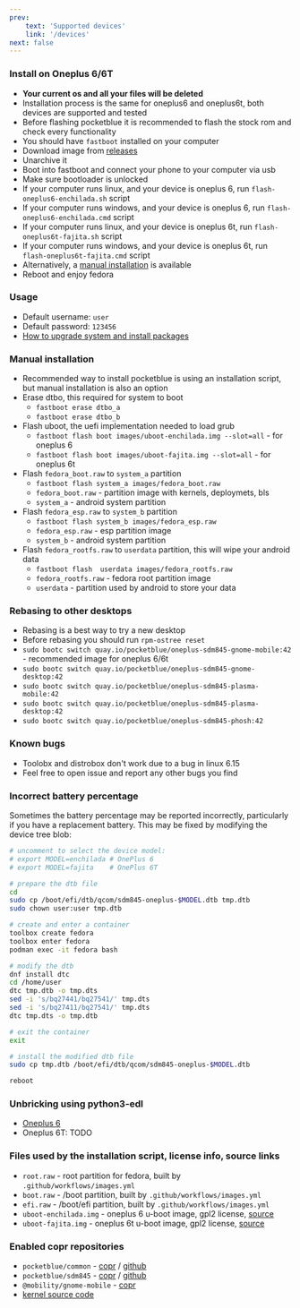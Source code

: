 ```yaml
---
prev:
    text: 'Supported devices'
    link: '/devices'
next: false
---
```

### Install on Oneplus 6/6T

- **Your current os and all your files will be deleted**
- Installation process is the same for oneplus6 and oneplus6t, both devices are supported and tested
- Before flashing pocketblue it is recommended to flash the stock rom and check every functionality
- You should have `fastboot` installed on your computer
- Download image from [releases](https://github.com/pocketblue/pocketblue/releases/latest)
- Unarchive it
- Boot into fastboot and connect your phone to your computer via usb
- Make sure bootloader is unlocked
- If your computer runs linux, and your device is oneplus 6, run `flash-oneplus6-enchilada.sh` script
- If your computer runs windows, and your device is oneplus 6, run `flash-oneplus6-enchilada.cmd` script
- If your computer runs linux, and your device is oneplus 6t, run `flash-oneplus6t-fajita.sh` script
- If your computer runs windows, and your device is oneplus 6t, run `flash-oneplus6t-fajita.cmd` script
- Alternatively, a [manual installation](#manual-installation) is available
- Reboot and enjoy fedora

### Usage

- Default username: `user`
- Default password: `123456`
- [How to upgrade system and install packages](etc/installing-packages.md)

### Manual installation

- Recommended way to install pocketblue is using an installation script, but manual installation is also an option
- Erase dtbo, this required for system to boot
  - `fastboot erase dtbo_a`
  - `fastboot erase dtbo_b`
- Flash uboot, the uefi implementation needed to load grub
  - `fastboot flash boot images/uboot-enchilada.img --slot=all` - for oneplus 6
  - `fastboot flash boot images/uboot-fajita.img --slot=all` - for oneplus 6t
- Flash `fedora_boot.raw` to `system_a` partition
  - `fastboot flash system_a images/fedora_boot.raw`
  - `fedora_boot.raw` - partition image with kernels, deploymets, bls
  - `system_a` - android system partition
- Flash `fedora_esp.raw` to `system_b` partition
  - `fastboot flash system_b images/fedora_esp.raw`
  - `fedora_esp.raw` - esp partition image
  - `system_b` - android system partition
- Flash `fedora_rootfs.raw` to `userdata` partition, this will wipe your android data
  - `fastboot flash  userdata images/fedora_rootfs.raw`
  - `fedora_rootfs.raw` - fedora root partition image
  - `userdata` - partition used by android to store your data

### Rebasing to other desktops

- Rebasing is a best way to try a new desktop
- Before rebasing you should run `rpm-ostree reset`
- `sudo bootc switch quay.io/pocketblue/oneplus-sdm845-gnome-mobile:42` - recommended image for oneplus 6/6t
- `sudo bootc switch quay.io/pocketblue/oneplus-sdm845-gnome-desktop:42`
- `sudo bootc switch quay.io/pocketblue/oneplus-sdm845-plasma-mobile:42`
- `sudo bootc switch quay.io/pocketblue/oneplus-sdm845-plasma-desktop:42`
- `sudo bootc switch quay.io/pocketblue/oneplus-sdm845-phosh:42`

### Known bugs

- Toolobx and distrobox don't work due to a bug in linux 6.15
- Feel free to open issue and report any other bugs you find

### Incorrect battery percentage

Sometimes the battery percentage may be reported incorrectly, particularly if
you have a replacement battery. This may be fixed by modifying the device tree blob:

```bash
# uncomment to select the device model:
# export MODEL=enchilada # OnePlus 6
# export MODEL=fajita    # OnePlus 6T

# prepare the dtb file
cd
sudo cp /boot/efi/dtb/qcom/sdm845-oneplus-$MODEL.dtb tmp.dtb
sudo chown user:user tmp.dtb

# create and enter a container
toolbox create fedora
toolbox enter fedora
podman exec -it fedora bash

# modify the dtb
dnf install dtc
cd /home/user
dtc tmp.dtb -o tmp.dts
sed -i 's/bq27441/bq27541/' tmp.dts
sed -i 's/bq27411/bq27541/' tmp.dts
dtc tmp.dts -o tmp.dtb

# exit the container
exit

# install the modified dtb file
sudo cp tmp.dtb /boot/efi/dtb/qcom/sdm845-oneplus-$MODEL.dtb

reboot
```

### Unbricking using python3-edl

- [Oneplus 6](https://github.com/pocketblue/oneplus6-unbrick)
- Oneplus 6T: TODO

### Files used by the installation script, license info, source links

- `root.raw` - root partition for fedora, built by `.github/workflows/images.yml`
- `boot.raw` - /boot partition, built by `.github/workflows/images.yml`
- `efi.raw` - /boot/efi partition, built by `.github/workflows/images.yml`
- `uboot-enchilada.img` - oneplus 6 u-boot image, gpl2 license, [source](https://github.com/fedora-remix-mobility/u-boot)
- `uboot-fajita.img` - oneplus 6t u-boot image, gpl2 license, [source](https://github.com/fedora-remix-mobility/u-boot)

### Enabled copr repositories

- `pocketblue/common` - [copr](https://copr.fedorainfracloud.org/coprs/pocketblue/common) / [github](https://github.com/pocketblue/common-rpms)
- `pocketblue/sdm845` - [copr](https://copr.fedorainfracloud.org/coprs/pocketblue/sdm845) / [github](https://github.com/fedora-remix-mobility/packages)
- `@mobility/gnome-mobile` - [copr](https://copr.fedorainfracloud.org/coprs/g/mobility/gnome-mobile)
- [kernel source code](https://github.com/fedora-remix-mobility/sdm845-kernel)
